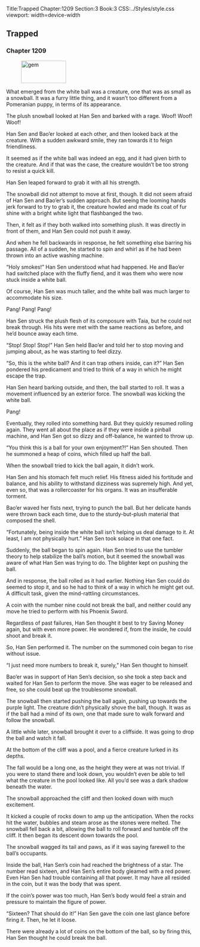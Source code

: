 Title:Trapped 
Chapter:1209 
Section:3 
Book:3 
CSS:../Styles/style.css 
viewport: width=device-width
  
## Trapped
### Chapter 1209
  
<figure>
	<img src="../Images/gem.gif" alt="gem" id="gem" width="120" height="60" />
</figure>
  

  
What emerged from the white ball was a creature, one that was as small as a snowball. It was a furry little thing, and it wasn’t too different from a Pomeranian puppy, in terms of its appearance.

The plush snowball looked at Han Sen and barked with a rage. Woof! Woof! Woof!

Han Sen and Bao’er looked at each other, and then looked back at the creature. With a sudden awkward smile, they ran towards it to feign friendliness.

It seemed as if the white ball was indeed an egg, and it had given birth to the creature. And if that was the case, the creature wouldn’t be too strong to resist a quick kill.

Han Sen leaped forward to grab it with all his strength.

The snowball did not attempt to move at first, though. It did not seem afraid of Han Sen and Bao’er’s sudden approach. But seeing the looming hands jerk forward to try to grab it, the creature howled and made its coat of fur shine with a bright white light that flashbanged the two.

Then, it felt as if they both walked into something plush. It was directly in front of them, and Han Sen could not push it away.

And when he fell backwards in response, he felt something else barring his passage. All of a sudden, he started to spin and whirl as if he had been thrown into an active washing machine.

“Holy smokes!” Han Sen understood what had happened. He and Bao’er had switched place with the fluffy fiend, and it was them who were now stuck inside a white ball.

Of course, Han Sen was much taller, and the white ball was much larger to accommodate his size.

Pang! Pang! Pang!

Han Sen struck the plush flesh of its composure with Taia, but he could not break through. His hits were met with the same reactions as before, and he’d bounce away each time.

“Stop! Stop! Stop!” Han Sen held Bao’er and told her to stop moving and jumping about, as he was starting to feel dizzy.

“So, this is the white ball? And it can trap others inside, can it?” Han Sen pondered his predicament and tried to think of a way in which he might escape the trap.

Han Sen heard barking outside, and then, the ball started to roll. It was a movement influenced by an exterior force. The snowball was kicking the white ball.

Pang!

Eventually, they rolled into something hard. But they quickly resumed rolling again. They went all about the place as if they were inside a pinball machine, and Han Sen got so dizzy and off-balance, he wanted to throw up.

“You think this is a ball for your own enjoyment?!” Han Sen shouted. Then he summoned a heap of coins, which filled up half the ball.

When the snowball tried to kick the ball again, it didn’t work.

Han Sen and his stomach felt much relief. His fitness aided his fortitude and balance, and his ability to withstand dizziness was supremely high. And yet, even so, that was a rollercoaster for his organs. It was an insufferable torment.

Bao’er waved her fists next, trying to punch the ball. But her delicate hands were thrown back each time, due to the sturdy-but-plush material that composed the shell.

“Fortunately, being inside the white ball isn’t helping us deal damage to it. At least, I am not physically hurt.” Han Sen took solace in that one fact.

Suddenly, the ball began to spin again. Han Sen tried to use the tumbler theory to help stabilize the ball’s motion, but it seemed the snowball was aware of what Han Sen was trying to do. The blighter kept on pushing the ball.

And in response, the ball rolled as it had earlier. Nothing Han Sen could do seemed to stop it, and so he had to think of a way in which he might get out. A difficult task, given the mind-rattling circumstances.

A coin with the number nine could not break the ball, and neither could any move he tried to perform with his Phoenix Sword.

Regardless of past failures, Han Sen thought it best to try Saving Money again, but with even more power. He wondered if, from the inside, he could shoot and break it.

So, Han Sen performed it. The number on the summoned coin began to rise without issue.

“I just need more numbers to break it, surely,” Han Sen thought to himself.

Bao’er was in support of Han Sen’s decision, so she took a step back and waited for Han Sen to perform the move. She was eager to be released and free, so she could beat up the troublesome snowball.

The snowball then started pushing the ball again, pushing up towards the purple light. The creature didn’t physically shove the ball, though. It was as if the ball had a mind of its own, one that made sure to walk forward and follow the snowball.

A little while later, snowball brought it over to a cliffside. It was going to drop the ball and watch it fall.

At the bottom of the cliff was a pool, and a fierce creature lurked in its depths.

The fall would be a long one, as the height they were at was not trivial. If you were to stand there and look down, you wouldn’t even be able to tell what the creature in the pool looked like. All you’d see was a dark shadow beneath the water.

The snowball approached the cliff and then looked down with much excitement.

It kicked a couple of rocks down to amp up the anticipation. When the rocks hit the water, bubbles and steam arose as the stones were melted. The snowball fell back a bit, allowing the ball to roll forward and tumble off the cliff. It then began its descent down towards the pool.

The snowball wagged its tail and paws, as if it was saying farewell to the ball’s occupants.

Inside the ball, Han Sen’s coin had reached the brightness of a star. The number read sixteen, and Han Sen’s entire body gleamed with a red power. Even Han Sen had trouble containing all that power. It may have all resided in the coin, but it was the body that was spent.

If the coin’s power was too much, Han Sen’s body would feel a strain and pressure to maintain the figure of power.

“Sixteen? That should do it!” Han Sen gave the coin one last glance before firing it. Then, he let it loose.

There were already a lot of coins on the bottom of the ball, so by firing this, Han Sen thought he could break the ball.